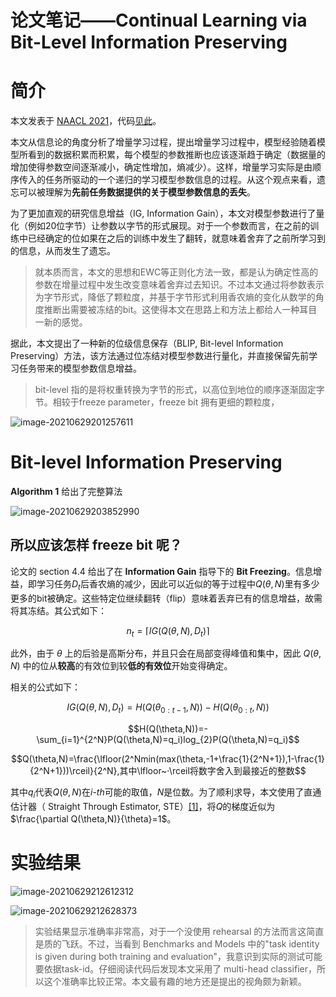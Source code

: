 # 论文笔记——Continual Learning via Bit-Level Information Preserving


# 简介

本文发表于 [NAACL 2021](https://openaccess.thecvf.com/content/CVPR2021/papers/Shi_Continual_Learning_via_Bit-Level_Information_Preserving_CVPR_2021_paper.pdf)，代码[见此](https://github.com/Yujun-Shi/BLIP)。

本文从信息论的角度分析了增量学习过程，提出增量学习过程中，模型经验随着模型所看到的数据积累而积累，每个模型的参数推断也应该逐渐趋于确定（数据量的增加使得参数空间逐渐减小，确定性增加，熵减少）。这样，增量学习实际是由顺序传入的任务所驱动的一个递归的学习模型参数信息的过程。从这个观点来看，遗忘可以被理解为**先前任务数据提供的关于模型参数信息的丢失**。

为了更加直观的研究信息增益（IG, Information Gain），本文对模型参数进行了量化（例如20位字节）让参数以字节的形式展现。对于一个参数而言，在之前的训练中已经确定的位如果在之后的训练中发生了翻转，就意味着舍弃了之前所学习到的信息，从而发生了遗忘。

> 就本质而言，本文的思想和EWC等正则化方法一致，都是认为确定性高的参数在增量过程中发生改变意味着舍弃过去知识。不过本文通过将参数表示为字节形式，降低了颗粒度，并基于字节形式利用香农熵的变化从数学的角度推断出需要被冻结的bit。这使得本文在思路上和方法上都给人一种耳目一新的感觉。

据此，本文提出了一种新的位级信息保存（BLIP, Bit-level Information Preserving）方法，该方法通过位冻结对模型参数进行量化，并直接保留先前学习任务带来的模型参数信息增益。

> bit-level 指的是将权重转换为字节的形式，以高位到地位的顺序逐渐固定字节。相较于freeze parameter，freeze bit 拥有更细的颗粒度，

![image-20210629201257611](https://i.loli.net/2021/06/29/Zi6wLXlyxAJBrKh.png)

# Bit-level Information Preserving

**Algorithm 1** 给出了完整算法

![image-20210629203852990](https://i.loli.net/2021/06/29/n6IwUL2Vd4EF7Wu.png)

## 所以应该怎样 freeze bit 呢？

论文的 section 4.4 给出了在 **Information Gain** 指导下的 **Bit Freezing**。信息增益，即学习任务$D_t$后香农熵的减少，因此可以近似的等于过程中$Q(\theta,N)$里有多少更多的bit被确定。这些特定位继续翻转（flip）意味着丢弃已有的信息增益，故需将其冻结。其公式如下：

$$n_t=\lceil IG(Q(\theta,N),D_t)\rceil$$

此外，由于 $\theta$ 上的后验是高斯分布，并且只会在局部变得峰值和集中，因此 $Q(θ, N)$ 中的位从**较高**的有效位到较**低的有效位**开始变得确定。

相关的公式如下：

$$IG(Q(\theta,N),D_t)=H(Q(\theta_{0:t-1},N))-H(Q(\theta_{0:t},N))$$

$$H(Q(\theta,N))=-\sum_{i=1}^{2^N}P(Q(\theta,N)=q_i)log_{2}P(Q(\theta,N)=q_i)$$

$$Q(\theta,N)=\frac{\lfloor(2^Nmin(max(\theta,-1+\frac{1}{2^N+1}),1-\frac{1}{2^N+1}))\rceil}{2^N},其中\lfloor~·\rceil将数字舍入到最接近的整数$$

其中$q_i$代表$Q(\theta,N)$在$i$-$th$可能的取值，$N$是位数。为了顺利求导，本文使用了直通估计器（ Straight Through Estimator, STE）[[1]](https://arxiv.org/pdf/1308.3432.pdf)，将$Q$的梯度近似为$\frac{\partial Q(\theta,N)}{\theta}=1$。

# 实验结果

![image-20210629212612312](https://i.loli.net/2021/06/29/zjd9CeL3MviZPaX.png)

![image-20210629212628373](https://i.loli.net/2021/06/29/8AWo2Zxig6qvEfD.png)

> 实验结果显示准确率非常高，对于一个没使用 rehearsal 的方法而言这简直是质的飞跃。不过，当看到 Benchmarks and Models 中的"task identity is given during both training and evaluation"，我意识到实际的测试可能要依据task-id。仔细阅读代码后发现本文采用了 multi-head classifier，所以这个准确率比较正常。本文最有趣的地方还是提出的视角颇为新颖。
